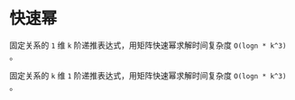 # 快速幂

固定关系的 `1` 维 `k` 阶递推表达式，用矩阵快速幂求解时间复杂度 `O(logn * k^3)` 。

固定关系的 `k` 维 `1` 阶递推表达式，用矩阵快速幂求解时间复杂度 `O(logn * k^3)` 。

